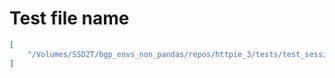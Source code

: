 # Test file name

```json
[
    "/Volumes/SSD2T/bgp_envs_non_pandas/repos/httpie_3/tests/test_sessions.py"
]
```
